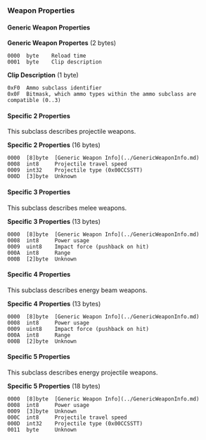 ### Weapon Properties

#### Generic Weapon Properties

**Generic Weapon Propertes** (2 bytes)

    0000  byte    Reload time
    0001  byte    Clip description


**Clip Description** (1 byte)

    0xF0  Ammo subclass identifier
    0x0F  Bitmask, which ammo types within the ammo subclass are compatible (0..3)


#### Specific 2 Properties

This subclass describes projectile weapons.

**Specific 2 Properties** (16 bytes)

    0000  [8]byte  [Generic Weapon Info](../GenericWeaponInfo.md)
    0008  int8     Projectile travel speed
    0009  int32    Projectile type (0x00CCSSTT)
    000D  [3]byte  Unknown


#### Specific 3 Properties

This subclass describes melee weapons.

**Specific 3 Properties** (13 bytes)

    0000  [8]byte  [Generic Weapon Info](../GenericWeaponInfo.md)
    0008  int8     Power usage
    0009  uint8    Impact force (pushback on hit)
    000A  int8     Range
    000B  [2]byte  Unknown


#### Specific 4 Properties

This subclass describes energy beam weapons.

**Specific 4 Properties** (13 bytes)

    0000  [8]byte  [Generic Weapon Info](../GenericWeaponInfo.md)
    0008  int8     Power usage
    0009  uint8    Impact force (pushback on hit)
    000A  int8     Range
    000B  [2]byte  Unknown


#### Specific 5 Properties

This subclass describes energy projectile weapons.

**Specific 5 Properties** (18 bytes)

    0000  [8]byte  [Generic Weapon Info](../GenericWeaponInfo.md)
    0008  int8     Power usage
    0009  [3]byte  Unknown
    000C  int8     Projectile travel speed
    000D  int32    Projectile type (0x00CCSSTT)
    0011  byte     Unknown
